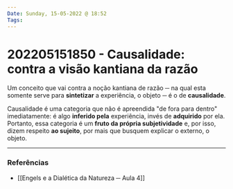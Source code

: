```yaml
---
Date: Sunday, 15-05-2022 @ 18:52
Tags: 
---
```

# 202205151850 - Causalidade: contra a visão kantiana da razão
Um conceito que vai contra a noção kantiana de razão ─ na qual esta somente serve para **sintetizar** a experiência, o objeto ─ é o de **causalidade**.

Causalidade é uma categoria que não é apreendida "de fora para dentro" imediatamente: é algo **inferido pela** experiência, invés de **adquirido** por ela. Portanto, essa categoria é um **fruto da própria subjetividade** e, por isso, dizem respeito **ao sujeito**, por mais que busquem explicar o externo, o objeto. 

---
### Referências
- [[Engels e a Dialética da Natureza ─ Aula 4]]